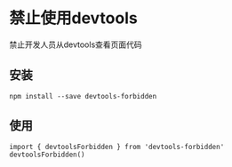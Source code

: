 # 禁止使用devtools

禁止开发人员从devtools查看页面代码

## 安装

```
npm install --save devtools-forbidden
```

## 使用

```
import { devtoolsForbidden } from 'devtools-forbidden'
devtoolsForbidden()
```

